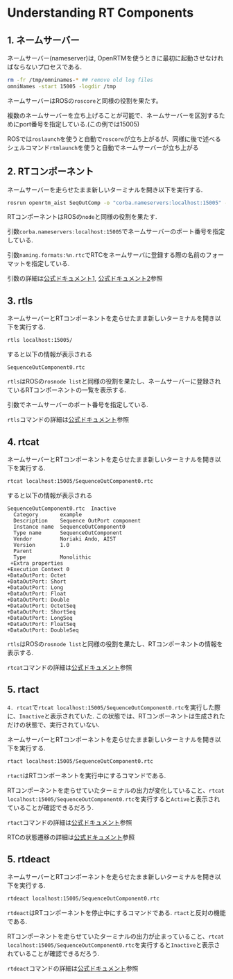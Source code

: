 # Understanding RT Components

## 1. ネームサーバー

ネームサーバー(nameserver)は, OpenRTMを使うときに最初に起動させなければならないプロセスである.
```bash
rm -fr /tmp/omninames-* ## remove old log files
omniNames -start 15005 -logdir /tmp
```

ネームサーバーはROSの`roscore`と同様の役割を果たす。

複数のネームサーバーを立ち上げることが可能で、ネームサーバーを区別するためにport番号を指定している.(この例では15005)

ROSでは`roslaunch`を使うと自動で`roscore`が立ち上がるが、同様に後で述べるシェルコマンド`rtmlaunch`を使うと自動でネームサーバーが立ち上がる

## 2. RTコンポーネント

ネームサーバーを走らせたまま新しいターミナルを開き以下を実行する.
```bash
rosrun openrtm_aist SeqOutComp -o "corba.nameservers:localhost:15005" -o "naming.formats:%n.rtc"
```

RTコンポーネントはROSの`node`と同様の役割を果たす.

引数`corba.nameservers:localhost:15005`でネームサーバーのポート番号を指定している.

引数`naming.formats:%n.rtc`でRTCをネームサーバに登録する際の名前のフォーマットを指定している.

引数の詳細は[公式ドキュメント1](https://www.openrtm.org/openrtm/ja/doc/developersguide/basic_rtc_programming/rtc_conf_reference), [公式ドキュメント2](https://www.openrtm.org/openrtm/ja/doc/developersguide/basic_rtc_programming/comp_conf_reference)参照


## 3. rtls

ネームサーバーとRTコンポーネントを走らせたまま新しいターミナルを開き以下を実行する.
```bash
rtls localhost:15005/
```
すると以下の情報が表示される
```
SequenceOutComponent0.rtc
```

`rtls`はROSの`rosnode list`と同様の役割を果たし、ネームサーバーに登録されているRTコンポーネントの一覧を表示する.

引数でネームサーバーのポート番号を指定している.

`rtls`コマンドの詳細は[公式ドキュメント](https://www.openrtm.org/openrtm/ja/doc/toolmanuals/rtshell/command_reference/rtls)参照

## 4. rtcat

ネームサーバーとRTコンポーネントを走らせたまま新しいターミナルを開き以下を実行する.
```bash
rtcat localhost:15005/SequenceOutComponent0.rtc
```
すると以下の情報が表示される
```
SequenceOutComponent0.rtc  Inactive
  Category       example
  Description    Sequence OutPort component
  Instance name  SequenceOutComponent0
  Type name      SequenceOutComponent
  Vendor         Noriaki Ando, AIST
  Version        1.0
  Parent         
  Type           Monolithic
 +Extra properties
+Execution Context 0
+DataOutPort: Octet
+DataOutPort: Short
+DataOutPort: Long
+DataOutPort: Float
+DataOutPort: Double
+DataOutPort: OctetSeq
+DataOutPort: ShortSeq
+DataOutPort: LongSeq
+DataOutPort: FloatSeq
+DataOutPort: DoubleSeq
```

`rtls`はROSの`rosnode list`と同様の役割を果たし、RTコンポーネントの情報を表示する.

`rtcat`コマンドの詳細は[公式ドキュメント](https://www.openrtm.org/openrtm/ja/doc/toolmanuals/rtshell/command_reference/rtcat)参照

## 5. rtact

`4. rtcat`で`rtcat localhost:15005/SequenceOutComponent0.rtc`を実行した際に、`Inactive`と表示されていた. この状態では、RTコンポーネントは生成されただけの状態で、実行されていない.

ネームサーバーとRTコンポーネントを走らせたまま新しいターミナルを開き以下を実行する.
```bash
rtact localhost:15005/SequenceOutComponent0.rtc
```

`rtact`はRTコンポーネントを実行中にするコマンドである.

RTコンポーネントを走らせていたターミナルの出力が変化していること、`rtcat localhost:15005/SequenceOutComponent0.rtc`を実行すると`Active`と表示されていることが確認できるだろう.

`rtact`コマンドの詳細は[公式ドキュメント](https://www.openrtm.org/openrtm/ja/doc/toolmanuals/rtshell/command_reference/rtact)参照

RTCの状態遷移の詳細は[公式ドキュメント](https://www.openrtm.org/openrtm/ja/doc/developersguide/basic_rtc_programming/rtcdevelflow)参照

## 5. rtdeact

ネームサーバーとRTコンポーネントを走らせたまま新しいターミナルを開き以下を実行する.
```bash
rtdeact localhost:15005/SequenceOutComponent0.rtc
```

`rtdeact`はRTコンポーネントを停止中にするコマンドである. `rtact`と反対の機能である.

RTコンポーネントを走らせていたターミナルの出力が止まっていること、`rtcat localhost:15005/SequenceOutComponent0.rtc`を実行すると`Inactive`と表示されていることが確認できるだろう.

`rtdeact`コマンドの詳細は[公式ドキュメント](https://www.openrtm.org/openrtm/ja/doc/toolmanuals/rtshell/command_reference/rtdeact)参照


